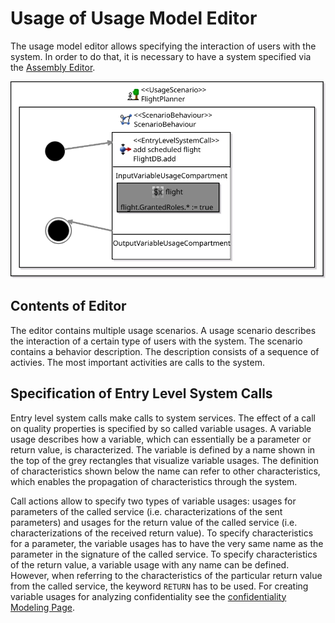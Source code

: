 # Usage of Usage Model Editor
The usage model editor allows specifying the interaction of users with the system. 
In order to do that, it is necessary to have a system specified via the [Assembly Editor](/wiki/pcm/assembly-editor).

![Simple usage model diagram](/img/pcm/sirius-usagemodel.svg) 

## Contents of Editor
The editor contains multiple usage scenarios. 
A usage scenario describes the interaction of a certain type of users with the system. 
The scenario contains a behavior description. 
The description consists of a sequence of activies. 
The most important activities are calls to the system.

## Specification of Entry Level System Calls
Entry level system calls make calls to system services. 
The effect of a call on quality properties is specified by so called variable usages. 
A variable usage describes how a variable, which can essentially be a parameter or return value, is characterized. 
The variable is defined by a name shown in the top of the grey rectangles that visualize variable usages. 
The definition of characteristics shown below the name can refer to other characteristics, which enables the propagation of characteristics through the system.

Call actions allow to specify two types of variable usages: usages for parameters of the called service (i.e. characterizations of the sent parameters) and usages for the return value of the called service (i.e. characterizations of the received return value). 
To specify characteristics for a parameter, the variable usages has to have the very same name as the parameter in the signature of the called service. 
To specify characteristics of the return value, a variable usage with any name can be defined. 
However, when referring to the characteristics of the particular return value from the called service, the keyword `RETURN` has to be used.
For creating variable usages for analyzing confidentiality see the [confidentiality Modeling Page](/wiki/pcm/confidentiality-usages).
